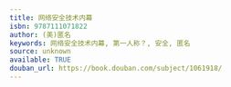 ```yaml
---
title: 网络安全技术内幕
isbn: 9787111071822
author: (美)匿名
keywords: 网络安全技术内幕, 第一人称？, 安全, 匿名
source: unknown
available: TRUE
douban_url: https://book.douban.com/subject/1061918/
---
```

